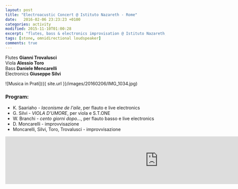 ```yaml
---
layout: post
title: "Electroacustic Concert @ Istituto Nazareth - Rome"
date:   2016-02-06 23:23:23 +0100
categories: activity
modified: 2015-11-10T01:00:28
excerpt: "flutes, bass & electronics improvisation @ Istituto Nazareth, Roma"
tags: [stone, omnidirectional loudspeaker]
comments: true
---
```


Flutes **Gianni Trovalusci**    
Viola **Alessio Toro**    
Bass **Daniele Mencarelli**    
Electronics **Giuseppe Silvi**

![Musica in Prati]({{ site.url }}/images/20160206/IMG_1034.jpg)

### Program:
 - K. Saariaho - *laconisme de l'aile*, per flauto e live electronics
 - G. Silvi - *VIOLA D'UMORE*, per viola e S.T.ONE
 - W. Branchi - *cento giorni dopo...*, per flauto basso e live electronics
 - D. Moncarelli - improvvisazione
 - Moncarelli, Silvi, Toro, Trovalusci - improvvisazione


<iframe
  width="960"
  src="https://www.youtube.com/embed/45VSfKnjQpY"
  frameborder="0"
  allowfullscreen>
</iframe>
